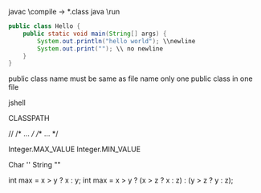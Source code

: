 
javac \\compile -> *.class
java \\run

```java
public class Hello {
    public static void main(String[] args) {
        System.out.println("hello world"); \\newline
        System.out.print(""); \\ no newline
    }
}
```
public class name must be same as file name
only one public class in one file

jshell

CLASSPATH

//
/* ... */
/** ... */

Integer.MAX_VALUE
Integer.MIN_VALUE

Char ''
String ""

int max = x > y ? x : y;
int max = x > y ? (x > z ?  x : z) : (y > z ? y : z);



